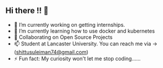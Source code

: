 ## Hi there !! 👋
- 🔭 I’m currently working on getting internships.
- 🌱 I’m currently learning how to use docker and kubernetes
- 👯 Collaborating on Open Source Projects
- 📫 Student at Lancaster University. You can reach me via -> (shittusuleiman74@gmail.com)
- ⚡ Fun fact: My curiosity won't let me stop coding......


